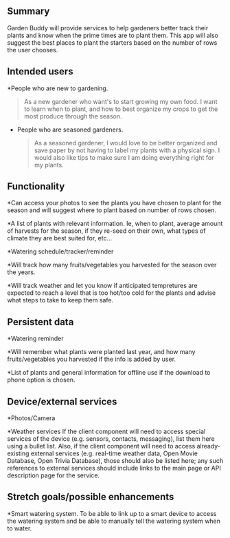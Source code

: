 ## Summary

Garden Buddy will provide services to help gardeners better track their plants and know when the prime times are to plant them. This app will also suggest the best places to plant the starters based on the number of rows the user chooses.

## Intended users

*People who are new to gardening.

  > As a new gardener who want's to start growing my own food. I want to learn when to plant, and how to best organize my crops to get the most produce through the season.

* People who are seasoned gardeners.

  >As a seasoned gardener, I would love to be better organized and save paper by not having to label my plants with a physical sign. I would also like tips to make sure I am doing everything right for my plants.
  
## Functionality

*Can access your photos to see the plants you have chosen to plant for the season and will suggest where to plant based on number of rows chosen.

*A list of plants with relevant information. Ie, when to plant, average amount of harvests for the season, if they re-seed on their own, what types of climate they are best suited for, etc...

*Watering schedule/tracker/reminder

*Will track how many fruits/vegetables you harvested for the season over the years.

*Will track weather and let you know if anticipated tempretures are expected to reach a level that is too hot/too cold for the plants and advise what steps to take to keep them safe.

## Persistent data

*Watering reminder

*Will remember what plants were planted last year, and how many fruits/vegetables you harvested if the info is added by user.

*List of plants and general information for offline use if the download to phone option is chosen.
    
## Device/external services

*Photos/Camera

*Weather services
If the client component will need to access special services of the device (e.g. sensors, contacts, messaging), list them here using a bullet list. Also, if the client component will need to access already-existing external services (e.g. real-time weather data, Open Movie Database, Open Trivia Database), those should also be listed here; any such references to external services should include links to the main page or API description page for the service.

## Stretch goals/possible enhancements 

*Smart watering system. To be able to link up to a smart device to access the watering system and be able to manually tell the watering system when to water.


